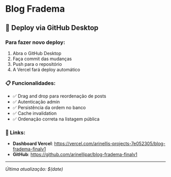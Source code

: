 # Blog Fradema

## 🚀 Deploy via GitHub Desktop

### Para fazer novo deploy:
1. Abra o GitHub Desktop
2. Faça commit das mudanças
3. Push para o repositório
4. A Vercel fará deploy automático

### 📋 Funcionalidades:
- ✅ Drag and drop para reordenação de posts
- ✅ Autenticação admin
- ✅ Persistência da ordem no banco
- ✅ Cache invalidation
- ✅ Ordenação correta na listagem pública

### 🔗 Links:
- **Dashboard Vercel**: https://vercel.com/arinellis-projects-7e052305/blog-fradema-finalv1
- **GitHub**: https://github.com/arinellipar/blog-fradema-finalv1

---
*Última atualização: $(date)*